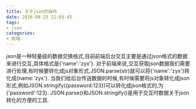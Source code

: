 ```yaml
---
title: 关于json的操作
date: 2016-08-25 22:03:45
tags:
- json
categories:
- 前端
---
```

json是一种轻量级的数据交换格式,目前前端后台交互主要是通过json格式的数据来进行交互,具体格式是{'name':'zyx'}.
对于前端来说,交互获取json数据我们需要进行处理,有时候要转化成js对象形式,JSON.parse(str)就可以将{'name':'zyx'}转化成{name:'zyx'}.
当我们给后台传送数据的时候,有时候需要将js对象转化成json形式,例如JSON.stringify({password:123})可以转化成json格式的,为{'password':123}.
JSON.parse()和JSON.stringify()是用于交互时数据关于json转化的方便的工具.
